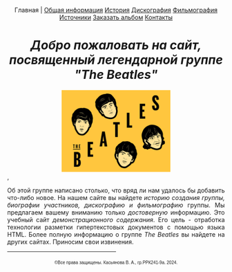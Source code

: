 <!DOCTYPE html>
<HTML>
 <HEAD>
  <link rel="stylesheet" href="CSS/style.css">
 <BODY BACKGROUND="BG.jpg">
  <p align=center> Главная | 
 <a href= Info.html>Общая информация</a>
 <a href= History.html>История</a>
 <a href= Disc.html>Дискография</a>
 <a href= Film.html>Фильмография</a>
 <a href= Links.html>Источники</a>
 <a href= Albom.html>Заказать альбом</a>
 <a href= Contact.html>Контакты</a>

   <H1 align=center><EM>Добро пожаловать на сайт, <BR>посвященный легендарной
группе "The Beatles" </EM></H1>

  <center> <IMG src=Photo.jpg width=50%> </center>,

  <P align=justify>Об этой группе написано столько, что вряд ли нам удалось бы добавить что-либо
новое. На нашем сайте вы найдете <EM>историю создания группы, биографии участников,
дискографию и фильмографию</EM> группы.
 Мы предлагаем вашему вниманию только <EM>достоверную</EM> информацию.
 Это учебный сайт <EM>демонстрационного содержания</EM>. Его цель - отработка технологии
разметки гипертекстовых документов с помощью языка HTML. Более полную
информацию о группе <EM>The Beatles</EM> вы найдете на других сайтах. Приносим свои
извинения.</P>

  <HR align=center width=50% size=1 color=green> 

  <P align=center> <FONT face=Arial size=1> &copy;Все права защищены.  Касьянова В. А., гр.РРК241-9а. 2024. </FONT></P>

 </BODY>
</HTML>

